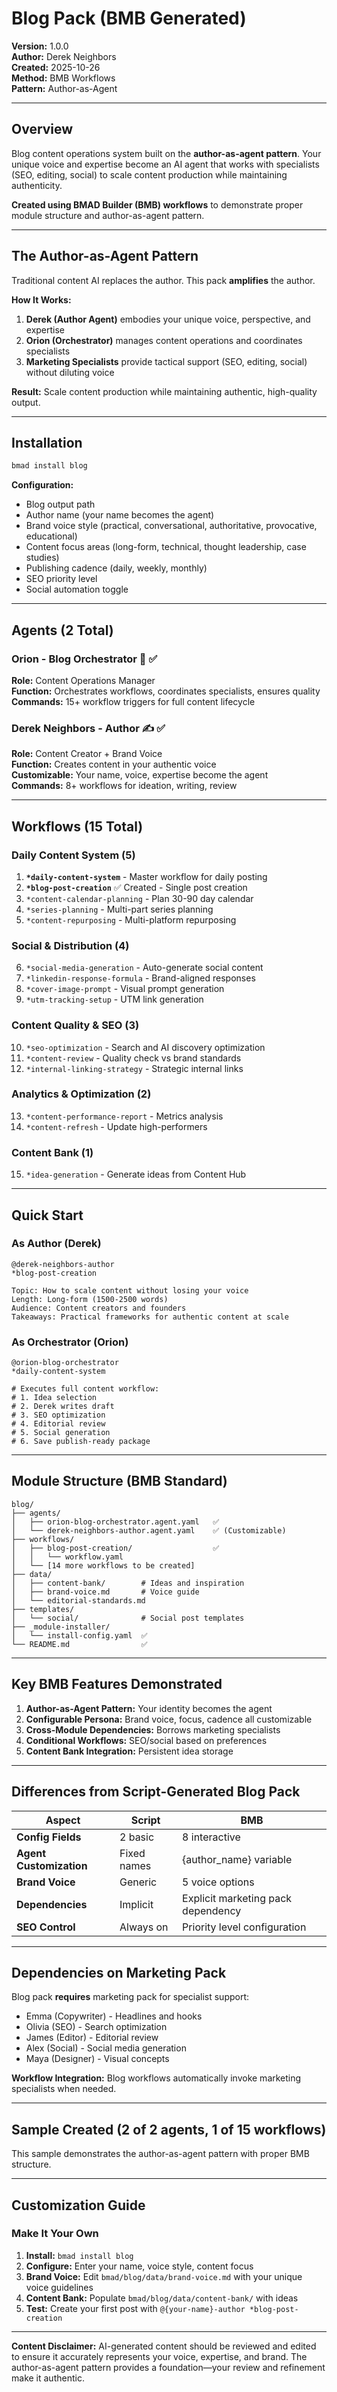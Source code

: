 # Blog Pack (BMB Generated)

**Version:** 1.0.0  
**Author:** Derek Neighbors  
**Created:** 2025-10-26  
**Method:** BMB Workflows  
**Pattern:** Author-as-Agent

---

## Overview

Blog content operations system built on the **author-as-agent pattern**. Your unique voice and expertise become an AI agent that works with specialists (SEO, editing, social) to scale content production while maintaining authenticity.

**Created using BMAD Builder (BMB) workflows** to demonstrate proper module structure and author-as-agent pattern.

---

## The Author-as-Agent Pattern

Traditional content AI replaces the author. This pack **amplifies** the author.

**How It Works:**
1. **Derek (Author Agent)** embodies your unique voice, perspective, and expertise
2. **Orion (Orchestrator)** manages content operations and coordinates specialists
3. **Marketing Specialists** provide tactical support (SEO, editing, social) without diluting voice

**Result:** Scale content production while maintaining authentic, high-quality output.

---

## Installation

```bash
bmad install blog
```

**Configuration:**
- Blog output path
- Author name (your name becomes the agent)
- Brand voice style (practical, conversational, authoritative, provocative, educational)
- Content focus areas (long-form, technical, thought leadership, case studies)
- Publishing cadence (daily, weekly, monthly)
- SEO priority level
- Social automation toggle

---

## Agents (2 Total)

### Orion - Blog Orchestrator 🎯 ✅
**Role:** Content Operations Manager  
**Function:** Orchestrates workflows, coordinates specialists, ensures quality  
**Commands:** 15+ workflow triggers for full content lifecycle

### Derek Neighbors - Author ✍️ ✅
**Role:** Content Creator + Brand Voice  
**Function:** Creates content in your authentic voice  
**Customizable:** Your name, voice, expertise become the agent  
**Commands:** 8+ workflows for ideation, writing, review

---

## Workflows (15 Total)

### Daily Content System (5)
1. **`*daily-content-system`** - Master workflow for daily posting
2. **`*blog-post-creation`** ✅ Created - Single post creation
3. `*content-calendar-planning` - Plan 30-90 day calendar
4. `*series-planning` - Multi-part series planning
5. `*content-repurposing` - Multi-platform repurposing

### Social & Distribution (4)
6. `*social-media-generation` - Auto-generate social content
7. `*linkedin-response-formula` - Brand-aligned responses
8. `*cover-image-prompt` - Visual prompt generation
9. `*utm-tracking-setup` - UTM link generation

### Content Quality & SEO (3)
10. `*seo-optimization` - Search and AI discovery optimization
11. `*content-review` - Quality check vs brand standards
12. `*internal-linking-strategy` - Strategic internal links

### Analytics & Optimization (2)
13. `*content-performance-report` - Metrics analysis
14. `*content-refresh` - Update high-performers

### Content Bank (1)
15. `*idea-generation` - Generate ideas from Content Hub

---

## Quick Start

### As Author (Derek)
```
@derek-neighbors-author
*blog-post-creation

Topic: How to scale content without losing your voice
Length: Long-form (1500-2500 words)
Audience: Content creators and founders
Takeaways: Practical frameworks for authentic content at scale
```

### As Orchestrator (Orion)
```
@orion-blog-orchestrator
*daily-content-system

# Executes full content workflow:
# 1. Idea selection
# 2. Derek writes draft
# 3. SEO optimization
# 4. Editorial review
# 5. Social generation
# 6. Save publish-ready package
```

---

## Module Structure (BMB Standard)

```
blog/
├── agents/
│   ├── orion-blog-orchestrator.agent.yaml   ✅
│   └── derek-neighbors-author.agent.yaml    ✅ (Customizable)
├── workflows/
│   ├── blog-post-creation/                  ✅
│   │   └── workflow.yaml
│   └── [14 more workflows to be created]
├── data/
│   ├── content-bank/        # Ideas and inspiration
│   ├── brand-voice.md       # Voice guide
│   └── editorial-standards.md
├── templates/
│   └── social/              # Social post templates
├── _module-installer/
│   └── install-config.yaml  ✅
└── README.md                ✅
```

---

## Key BMB Features Demonstrated

1. **Author-as-Agent Pattern:** Your identity becomes the agent
2. **Configurable Persona:** Brand voice, focus, cadence all customizable
3. **Cross-Module Dependencies:** Borrows marketing specialists
4. **Conditional Workflows:** SEO/social based on preferences
5. **Content Bank Integration:** Persistent idea storage

---

## Differences from Script-Generated Blog Pack

| Aspect | Script | BMB |
|--------|--------|-----|
| **Config Fields** | 2 basic | 8 interactive |
| **Agent Customization** | Fixed names | {author_name} variable |
| **Brand Voice** | Generic | 5 voice options |
| **Dependencies** | Implicit | Explicit marketing pack dependency |
| **SEO Control** | Always on | Priority level configuration |

---

## Dependencies on Marketing Pack

Blog pack **requires** marketing pack for specialist support:
- Emma (Copywriter) - Headlines and hooks
- Olivia (SEO) - Search optimization
- James (Editor) - Editorial review
- Alex (Social) - Social media generation
- Maya (Designer) - Visual concepts

**Workflow Integration:** Blog workflows automatically invoke marketing specialists when needed.

---

## Sample Created (2 of 2 agents, 1 of 15 workflows)

This sample demonstrates the author-as-agent pattern with proper BMB structure.

---

## Customization Guide

### Make It Your Own

1. **Install:** `bmad install blog`
2. **Configure:** Enter your name, voice style, content focus
3. **Brand Voice:** Edit `bmad/blog/data/brand-voice.md` with your unique voice guidelines
4. **Content Bank:** Populate `bmad/blog/data/content-bank/` with ideas
5. **Test:** Create your first post with `@{your-name}-author *blog-post-creation`

---

**Content Disclaimer:** AI-generated content should be reviewed and edited to ensure it accurately represents your voice, expertise, and brand. The author-as-agent pattern provides a foundation—your review and refinement make it authentic.

